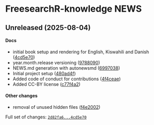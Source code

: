 

# FreesearchR-knowledge NEWS

## Unreleased (2025-08-04)

#### Docs

-   initial book setup and rendering for English, Kiswahili and Danish
    ([4cd5e70](https://github.com/FreesearchR/FreesearchR-knowledge/tree/4cd5e70be07b3574d317c95d1ead30b41424d23f))
-   year.month.release versioning
    ([9788090](https://github.com/FreesearchR/FreesearchR-knowledge/tree/9788090224535d9914cb7d7b84352ae59ba24b28))
-   NEWS.md generation with autonewsmd
    ([6997038](https://github.com/FreesearchR/FreesearchR-knowledge/tree/699703834927f535b69d2df8baf251ce631d7ccb))
-   Initial project setup
    ([480ad4f](https://github.com/FreesearchR/FreesearchR-knowledge/tree/480ad4f9dbb0e7f1e7b0d1783f3896fcede158d5))
-   Added code of conduct for contributions
    ([4f4ceae](https://github.com/FreesearchR/FreesearchR-knowledge/tree/4f4ceaeebae7714b98331c08219def87493e6a00))
-   Added CC-BY license
    ([c77f4a2](https://github.com/FreesearchR/FreesearchR-knowledge/tree/c77f4a2258681abd080aafc59d65bc6a7edd8c4c))

#### Other changes

-   removal of unused hidden files
    ([f4e2002](https://github.com/FreesearchR/FreesearchR-knowledge/tree/f4e200221c605ed3dc5b91cdc5a9e3ce49d1cffc))

Full set of changes:
[`2d82fa6...4cd5e70`](https://github.com/FreesearchR/FreesearchR-knowledge/compare/2d82fa6...4cd5e70)
